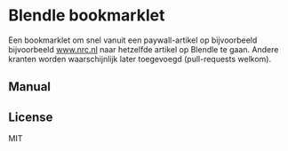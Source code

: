 # Blendle bookmarklet

Een bookmarklet om snel vanuit een paywall-artikel op bijvoorbeeld bijvoorbeeld www.nrc.nl naar hetzelfde artikel op Blendle te gaan. Andere kranten worden waarschijnlijk later toegevoegd (pull-requests welkom).

## Manual

## License
MIT



